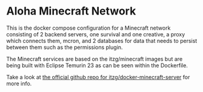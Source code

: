 # Aloha Minecraft Network

This is the docker compose configuration for a Minecraft network consisting of 2 backend servers, one survival and one creative, a proxy which connects them, mcron, and 2 databases for data that needs to persist between them such as the permissions plugin.

The Minecraft services are based on the itzg/minecraft images but are being built with Eclipse Temurin 23 as can be seen within the Dockerfile.

Take a look at [the official github repo for itzg/docker-minecraft-server](https://github.com/itzg/docker-minecraft-server) for more info.
